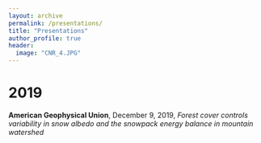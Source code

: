 ```yaml
---
layout: archive
permalink: /presentations/
title: "Presentations"
author_profile: true
header:
  image: "CNR_4.JPG"
---
```


# 2019

**American Geophysical Union**, December 9, 2019, *Forest cover controls variability in snow albedo and the snowpack energy balance in mountain watershed*
